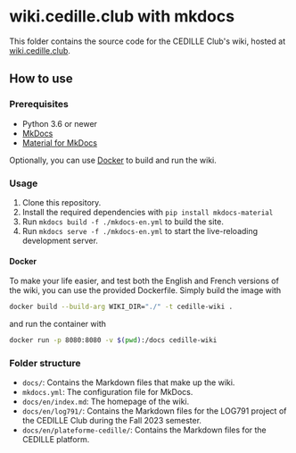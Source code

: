 # wiki.cedille.club with mkdocs

This folder contains the source code for the CEDILLE Club's wiki, hosted at
[wiki.cedille.club](https://wiki.cedille.club).

## How to use

### Prerequisites

- Python 3.6 or newer
- [MkDocs](https://www.mkdocs.org/)
- [Material for MkDocs](https://squidfunk.github.io/mkdocs-material/)

Optionally, you can use [Docker](https://docs.docker.com/get-started/) to build and run the wiki.

### Usage

1. Clone this repository.
2. Install the required dependencies with `pip install mkdocs-material`
3. Run `mkdocs build -f ./mkdocs-en.yml` to build the site.
4. Run `mkdocs serve -f ./mkdocs-en.yml` to start the live-reloading development server.

#### Docker

To make your life easier, and test both the English and French versions of the
wiki, you can use the provided Dockerfile. Simply build the image with

```sh
docker build --build-arg WIKI_DIR="./" -t cedille-wiki .
```

and run the container with

```sh
docker run -p 8080:8080 -v $(pwd):/docs cedille-wiki
```

### Folder structure

- `docs/`: Contains the Markdown files that make up the wiki.
- `mkdocs.yml`: The configuration file for MkDocs.
- `docs/en/index.md`: The homepage of the wiki.
- `docs/en/log791/`: Contains the Markdown files for the LOG791 project of the
  CEDILLE Club during the Fall 2023 semester.
- `docs/en/plateforme-cedille/`: Contains the Markdown files for the CEDILLE
  platform.
